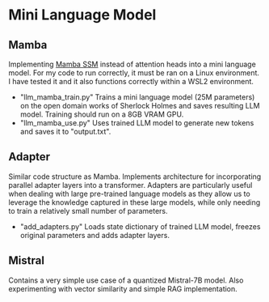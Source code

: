 # Mini Language Model

## Mamba

Implementing [Mamba SSM](https://arxiv.org/abs/2312.00752) instead of attention heads into a mini language model. For my code to run correctly, it must be ran on a Linux environment. I have tested it and it also functions correctly within a WSL2 environment.

* "llm_mamba_train.py" Trains a mini language model (25M parameters) on the open domain works of Sherlock Holmes and saves resulting LLM model. Training should run on a 8GB VRAM GPU.
* "llm_mamba_use.py" Uses trained LLM model to generate new tokens and saves it to "output.txt".

## Adapter

Similar code structure as Mamba. Implements architecture for incorporating parallel adapter layers into a transformer. Adapters are particularly useful when dealing with large pre-trained language models as they allow us to leverage the knowledge captured in these large models, while only needing to train a relatively small number of parameters.

* "add_adapters.py" Loads state dictionary of trained LLM model, freezes original parameters and adds adapter layers.

## Mistral

Contains a very simple use case of a quantized Mistral-7B model. Also experimenting with vector similarity and simple RAG implementation.
